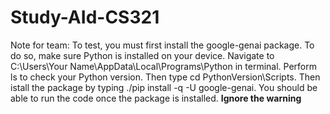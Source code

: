# Study-AId-CS321

Note for team: To test, you must first install the google-genai package. To do so, make sure Python is installed on your device. Navigate to C:\Users\Your Name\AppData\Local\Programs\Python in terminal. Perform ls to check your Python version. Then type cd PythonVersion\Scripts. Then istall the package by typing ./pip install -q -U google-genai. You should be able to run the code once the package is installed. **Ignore the warning**
